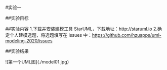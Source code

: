 #实验一

##实验目标

##实验内容
1.下载并安装建模工具 StarUML，下载地址：http://staruml.io
2.确定个人建模选题，将选题填写在 Issues 中：https://github.com/hzuapps/uml-modeling-2020/issues

##实验结果

![第一个UML图](./model01.jpg）
